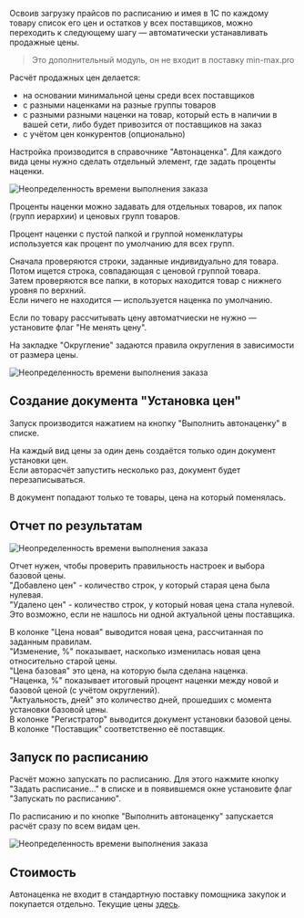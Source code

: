 Освоив загрузку прайсов по расписанию и имея в 1С по каждому товару список его цен и остатков у всех поставщиков, можно переходить к следующему шагу — автоматически устанавливать продажные цены.  

> Это дополнительный модуль, он не входит в поставку min-max.pro
  
Расчёт продажных цен делается:  

-   на основании минимальной цены среди всех поставщиков
-   с разными наценками на разные группы товаров
-   с разными разными наценки на товар, который есть в наличии в вашей сети, либо будет привозится от поставщиков на заказ
-   с учётом цен конкурентов (опционально)

  
Настройка производится в справочнике "Автонаценка". Для каждого вида цены нужно сделать отдельный элемент, где задать проценты наценки.

![Неопределенность времени выполнения заказа](https://thumb.tildacdn.com/tild3265-3633-4139-b738-653731633130/-/resize/760x/-/format/webp/2020-12-25_16-22-32.png)

Проценты наценки можно задавать для отдельных товаров, их папок (групп иерархии) и ценовых групп товаров.  
  
Процент наценки с пустой папкой и группой номенклатуры используется как процент по умолчанию для всех групп.  
  
Сначала проверяются строки, заданные индивидуально для товара.  
Потом ищется строка, совпадающая с ценовой группой товара.  
Затем проверяются все папки, в которых находится товар с нижнего уровня по верхний.  
Если ничего не находится — используется наценка по умолчанию.  
  
Если по товару рассчитывать цену автоматчиески не нужно — установите флаг "Не менять цену".  
  
На закладке "Округление" задаются правила округления в зависимости от размера цены.

![Неопределенность времени выполнения заказа](https://thumb.tildacdn.com/tild6364-3636-4936-b766-383435646464/-/resize/760x/-/format/webp/2020-12-25_16-45-27.png)

## Создание документа "Установка цен"  

Запуск производится нажатием на кнопку "Выполнить автонаценку" в списке.  
  
На каждый вид цены за один день создаётся только один документ установки цен.  
Если авторасчёт запустить несколько раз, документ будет перезаписываться.  
  
В документ попадают только те товары, цена на который поменялась.

## Отчет по результатам  

![Неопределенность времени выполнения заказа](https://thumb.tildacdn.com/tild6633-6562-4330-b636-343830353866/-/resize/760x/-/format/webp/2020-12-25_12-42-45.png)

Отчет нужен, чтобы проверить правильность настроек и выбора базовой цены.  
"Добавлено цен" - количество строк, у который старая цена была нулевая.  
"Удалено цен" - количество строк, у который новая цена стала нулевой. Это возможно, если не нашлось ни одной актуальной цены поставщика.  
  
В колонке "Цена новая" выводится новая цена, рассчитанная по заданным правилам.  
"Изменение, %" показывает, насколько изменилась новая цена относительно старой цены.  
"Цена базовая" это цена, на которую была сделана наценка.  
"Наценка, %" показывает итоговый процент наценки между новой и базовой ценой (с учётом округлений).  
"Актуальность, дней" это количество дней, прошедших с момента установки базовой цены.  
В колонке "Регистратор" выводится документ установки базовой цены.  
В колонке "Поставщик" соответственно её поставщик.

## Запуск по расписанию  

Расчёт можно запускать по расписанию. Для этого нажмите кнопку "Задать расписание…" в списке и в появившемся окне установите флаг "Запускать по расписанию".  
  
По расписанию и по кнопке "Выполнить автонаценку" запускается расчёт сразу по всем видам цен.  

![Неопределенность времени выполнения заказа](https://thumb.tildacdn.com/tild3962-3031-4062-b065-616431383237/-/resize/760x/-/format/webp/2020-12-25_16-41-21.png)

## Стоимость  

Автонаценка не входит в стандартную поставку помощника закупок и покупается отдельно. Текущие цены [здесь](https://min-max.pro/autonacenka).